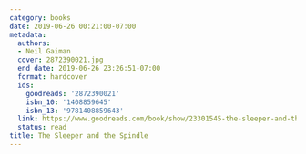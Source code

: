 ```yaml
---
category: books
date: 2019-06-26 00:21:00-07:00
metadata:
  authors:
  - Neil Gaiman
  cover: 2872390021.jpg
  end_date: 2019-06-26 23:26:51-07:00
  format: hardcover
  ids:
    goodreads: '2872390021'
    isbn_10: '1408859645'
    isbn_13: '9781408859643'
  link: https://www.goodreads.com/book/show/23301545-the-sleeper-and-the-spindle
  status: read
title: The Sleeper and the Spindle
---
```

